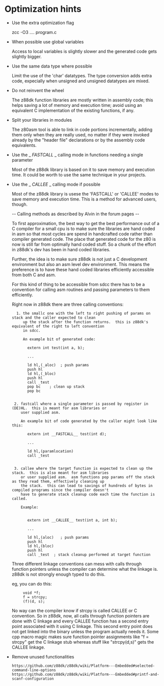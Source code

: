 # Optimization hints


*  Use the extra optimization flag

    zcc -O3 ....  program.c


*  When possible use global variables

    Access to local variables is slightly slower and the generated code
    gets slightly bigger.


*  Use the same data type where possible

    Limit the use of the 'char' datatypes.
    The type conversion adds extra code, expecially when unsigned and 
    unsigned datatypes are mixed.


*  Do not reinvent the wheel

    The z88dk function libraries are mostly written in assembly code; this
    helps saving a lot of memory and execution time; avoid using an equivalent
    C implementation of the existing functions, if any.


*  Split your libraries in modules

    The z80asm tool is able to link in code portions incrementally, 
    adding them only when they are really used, no matter if they were
    invoked already by the "header file" declarations or by the assembly
    code equivalents.


*  Use the _ _FASTCALL_ _ calling mode in functions needing a single parameter

    Most of the z88dk library is based on it to save memory and execution time.
    It could be worth to use the same technique in your projects.


*  Use the _ _CALLEE_ _ calling mode if possible

    Most of the z88dk library is usese the 'FASTCALL' or 'CALLEE' modes to save memory and execution time.
    This is a method for advanced users, though.  
      
      -- Calling methods as described by Alvin in the forum pages --
      
      To first approximation, the best way to get the best performance out of a C compiler for a small cpu
      is to make sure the libraries are hand coded in asm so that most cycles are spend in handcrafted code
      rather than compiler generated code.  The place that generated code for the z80 is now is still far
      from optimally hand coded stuff.   So a chunk of the effort in z88dk's dev has been in hand coded libraries.
      
      Further, the idea is to make sure z88dk is not just a C development environment but also an asm level dev
      environment.   This means the preference is to have these hand coded libraries efficiently accessible from
      both C and asm.
      
      For this kind of thing to be accessible from sdcc there has to be a convention for calling asm routines and
      passing parameters to them efficiently.
      
      Right now in z88dk there are three calling conventions:
      
         1. the smallc one with the left to right pushing of params on stack and the caller expected to clean
            up the stack after the function returns.  this is z88dk's equivalent of the right to left convention
            in sdcc.
            
            An example bit of generated code:
            
              extern int test(int a, b);
            
              ...
            
              ld hl,(_aloc)  ; push params
              push hl
              ld hl,(_bloc)
              push hl
              call _test
              pop bc    ; clean up stack
              pop bc
            
            
        2. fastcall where a single parameter is passed by register in (DE)HL.  this is meant for asm libraries or
           user supplied asm.
            
           An example bit of code generated by the caller might look like this:
            
              extern int __FASTCALL__ test(int d);
            
              ...
            
              ld hl,(paramlocation)
              call _test
            
            
        3. callee where the target function is expected to clean up the stack.  this is also meant for asm libraries
           or user supplied asm.  asm functions pop params off the stack as they read them, effectively cleaning up
           the stack.  this can lead to savings of hundreds of bytes in compiled programs since the compiler doesn't
           have to generate stack cleanup code each time the function is called.
            
           Example:
            
            
              extern int __CALLEE__ test(int a, int b);
            
              ...
            
              ld hl,(aloc)   ; push params
              push hl
              ld hl,(bloc)
              push hl
              call _test  ; stack cleanup performed at target function
            
            
      Three different linkage conventions can mess with calls through function pointers unless the compiler can
      determine what the linkage is.  z88dk is not strongly enough typed to do this.
            
      eg, you can do this:
            
            void *f;
            f = strcpy;
            (f)(d, s);
            
      No way can the compiler know if strcpy is called CALLEE or C convention.
      So in z88dk, now, all calls through function pointers are done with C linkage and every CALLEE function 
      has a second entry point associated with it using C linkage.  This second entry point does not get linked
      into the binary unless the program actually needs it.  Some cpp macro magic makes sure function pointer
      assignments like "f = strcpy" get the C linkage stub whereas stuff like "strcpy(d,s)" gets the CALLEE linkage.


* Remove unused functionalities

      https://github.com/z88dk/z88dk/wiki/Platform---Embedded#selected-command-line-options
      https://github.com/z88dk/z88dk/wiki/Platform---Embedded#printf-and-scanf-configuration
      

